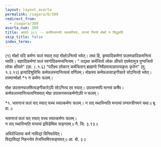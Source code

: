 ```yaml
---
layout: layout_avarta
permalink: /sagara/6/389
redirect_from:
  - /sagara/389
avarta_num: 389
title: आवर्तः ३८९ -- कर्मोपासनयोः फलमनित्यं, ताभ्यां नित्यो मोक्षो न सिद्ध्यति
skip_title: false
index_terms: 
---
```


(१) मोक्षो यदि कर्मणः फलं स्यात् तदा मोक्षोऽनित्यो भवेत्।
तथा हि, कृष्यादिकर्मणां फलमन्नादिकमनित्यं भवति। यज्ञादिकर्मणां फलं
स्वर्गादिकमप्यनित्यम्। " तद्यथा कर्मजितो लोकः क्षीयते एवमेवामुत्र पुण्यजितो लोकः क्षीयते" (छा. ८.१.६) "परीक्ष्य लोकान् कर्मचितान्
ब्राह्मणो निर्वेदमायान्नास्त्यकृतः कृतेन" (मु. १.२.१२) इत्यादिश्रुतिभिः
कर्मफलस्यानित्यत्वं वर्णितम्। मोक्षस्य कर्मफलत्वाङ्गीकारे सोऽनित्यो भवेत्।
तस्मान्मोक्षो *१ न कर्मणः फलम्।

मोक्ष उपासनफलमित्यङ्गीकारेऽपि सोऽनित्य एव स्यात्। उपासनमपि मानसं कर्मैव। कर्मफलस्यानित्यत्वनियमात् मोक्ष उपासनरूपकर्मणोऽपि
न फलम्।

<div class="footnote" markdown="1">
*१. भावनाजं फलं यत् स्यात् यच्च स्यात्कर्मणः फलम्।  
न तत् स्थास्न्विति मन्तव्यं पण्यस्त्रीगमनं यथा॥ बृ. वा.॥

भावनाजं फलं यत् स्यात् यच्च स्यात्कर्मणः फलम्।  
न तत् स्थास्न्विति मन्तव्यं द्रविडेष्विव सङ्गतम्॥ नै. सि. ३.९३॥

अविरोधितया कर्म नाविद्यां विनिवर्तयेत्।  
विद्याविद्यां निहन्त्येव तेजस्तिमिरसङ्घवत्॥ आ. बो. ३॥
</div>